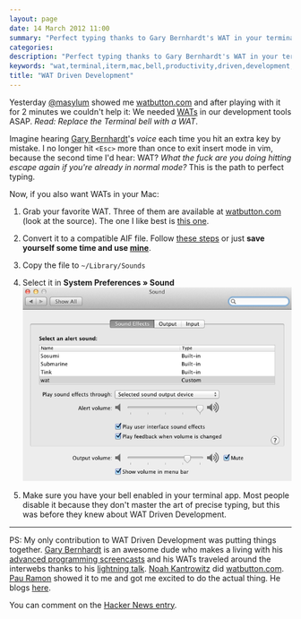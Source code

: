 ```yaml
---
layout: page
date: 14 March 2012 11:00
summary: "Perfect typing thanks to Gary Bernhardt's WAT in your terminal"
categories: 
description: "Perfect typing thanks to Gary Bernhardt's WAT in your terminal"
keywords: "wat,terminal,iterm,mac,bell,productivity,driven,development,watbutton,sound"
title: "WAT Driven Development"
---
```


<style>
  .article li p { margin: 0 0 0.5em 0; }
  .article img { margin-top: 20px; }
</style>

Yesterday [@masylum](https://twitter.com/#!/masylum) showed me [watbutton.com](http://watbutton.com/) and after playing with it for 2 minutes we couldn't help it:
We needed [WATs](https://www.destroyallsoftware.com/talks/wat) in our development tools ASAP. *Read: Replace the Terminal bell with a WAT*.

Imagine hearing [Gary Bernhardt](https://twitter.com/#!/garybernhardt)'s *voice* each time you hit an extra key by mistake. I no longer hit `<Esc>` more than once to exit insert mode in vim, because the second time I'd hear: WAT? *What the fuck are you doing hitting escape again if you're already in normal mode?* This is the path to perfect typing.

Now, if you also want WATs in your Mac:

1. Grab your favorite WAT.
  Three of them are available at [watbutton.com](http://watbutton.com/) (look at the source). The one I like best is [this one](http://watbutton.com/wat1.mp3).

2. Convert it to a compatible AIF file.
  Follow [these steps](http://www.mymacosx.com/snow-leopard/custom-alert-sounds-mac-os-leopard.html) or just **save yourself some time and use [mine](/files/wat-driven-development/wat.aif)**.

3. Copy the file to `~/Library/Sounds`

4. Select it in **System Preferences &raquo; Sound**
  ![System Preferences](/files/wat-driven-development/preferences.png)

5. Make sure you have your bell enabled in your terminal app. Most people disable it because they don't master the art of precise typing, but this was before they knew about WAT Driven Development.

---

PS: My only contribution to WAT Driven Development was putting things together. [Gary Bernhardt](https://twitter.com/#!/garybernhardt) is an awesome dude who makes a living with his [advanced programming screencasts](https://www.destroyallsoftware.com/) and his WATs traveled around the interwebs thanks to his [lightning talk](https://www.destroyallsoftware.com/talks/wat).
[Noah Kantrowitz](https://twitter.com/#!/kantrn) did [watbutton.com](http://watbutton.com/). [Pau Ramon](https://twitter.com/#!/masylum) showed it to me and got me excited to do the actual thing. He blogs [here](http://pau.calepin.co/).

You can comment on the [Hacker News entry](http://news.ycombinator.com/item?id=3703900).
